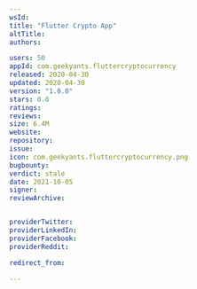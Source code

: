 ```yaml
---
wsId: 
title: "Flutter Crypto App"
altTitle: 
authors:

users: 50
appId: com.geekyants.fluttercryptocurrency
released: 2020-04-30
updated: 2020-04-30
version: "1.0.0"
stars: 0.0
ratings: 
reviews: 
size: 6.4M
website: 
repository: 
issue: 
icon: com.geekyants.fluttercryptocurrency.png
bugbounty: 
verdict: stale
date: 2021-10-05
signer: 
reviewArchive:


providerTwitter: 
providerLinkedIn: 
providerFacebook: 
providerReddit: 

redirect_from:

---
```



